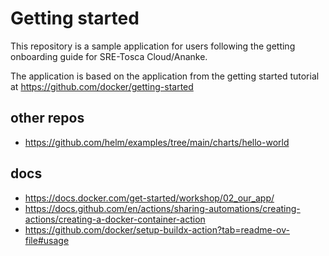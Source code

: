# Getting started

This repository is a sample application for users following the getting onboarding guide for SRE-Tosca Cloud/Ananke.

The application is based on the application from the getting started tutorial at https://github.com/docker/getting-started


## other repos
- https://github.com/helm/examples/tree/main/charts/hello-world


## docs
- https://docs.docker.com/get-started/workshop/02_our_app/
- https://docs.github.com/en/actions/sharing-automations/creating-actions/creating-a-docker-container-action
- https://github.com/docker/setup-buildx-action?tab=readme-ov-file#usage
